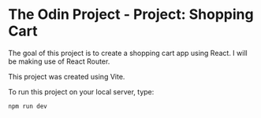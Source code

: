 # The Odin Project - Project: Shopping Cart

The goal of this project is to create a shopping cart app using React. I will be making use of React Router.

This project was created using Vite.

To run this project on your local server, type:

```
npm run dev
```
